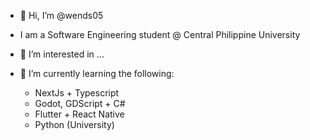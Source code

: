 - 👋 Hi, I’m @wends05

- I am a Software Engineering student @ Central Philippine University

- 👀 I’m interested in ...
- 🌱 I’m currently learning the following:
  - NextJs + Typescript
  - Godot, GDScript + C#
  - Flutter + React Native
  - Python (University)


<!---
wends05/wends05 is a ✨ special ✨ repository because its `README.md` (this file) appears on your GitHub profile.
You can click the Preview link to take a look at your changes.
--->
